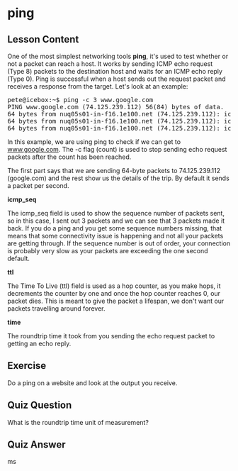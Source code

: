 # ping

## Lesson Content

One of the most simplest networking tools <b>ping</b>, it's used to test whether or not a packet can reach a host. It works by sending ICMP echo request (Type 8) packets to the destination host and waits for an ICMP echo reply (Type 0). Ping is successful when a host sends out the request packet and receives a response from the target. Let's look at an example:

<pre>
pete@icebox:~$ ping -c 3 www.google.com
PING www.google.com (74.125.239.112) 56(84) bytes of data.
64 bytes from nuq05s01-in-f16.1e100.net (74.125.239.112): icmp_seq=1 ttl=128 time=29.0 ms
64 bytes from nuq05s01-in-f16.1e100.net (74.125.239.112): icmp_seq=2 ttl=128 time=23.7 ms
64 bytes from nuq05s01-in-f16.1e100.net (74.125.239.112): icmp_seq=3 ttl=128 time=15.1 ms
</pre>

In this example, we are using ping to check if we can get to www.google.com. The -c flag (count) is used to stop sending echo request packets after the count has been reached.

The first part says that we are sending 64-byte packets to 74.125.239.112 (google.com) and the rest show us the details of the trip. By default it sends a packet per second.

<b>icmp_seq</b>

The icmp_seq field is used to show the sequence number of packets sent, so in this case, I sent out 3 packets and we can see that 3 packets made it back. If you do a ping and you get some sequence numbers missing, that means that some connectivity issue is happening and not all your packets are getting through. If the sequence number is out of order, your connection is probably very slow as your packets are exceeding the one second default.

<b>ttl</b>

The Time To Live (ttl) field is used as a hop counter, as you make hops, it decrements the counter by one and once the hop counter reaches 0, our packet dies. This is meant to give the packet a lifespan, we don't want our packets travelling around forever.

<b>time</b>

The roundtrip time it took from you sending the echo request packet to getting an echo reply.

## Exercise

Do a ping on a website and look at the output you receive.

## Quiz Question

What is the roundtrip time unit of measurement?

## Quiz Answer

ms